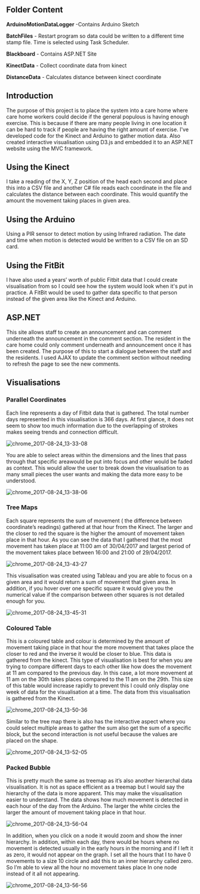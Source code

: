 ## Folder Content

**ArduinoMotionDataLogger** -Contains Arduino Sketch

**BatchFiles**	- Restart program so data could be written to a different time stamp file. Time is selected using Task Scheduler.

**Blackboard**	- Contains ASP.NET Site

**KinectData** - Collect coordinate data from kinect

**DistanceData**	- Calculates distance between kinect coordinate

## Introduction
The purpose of this project is to place the system into a care home where care home workers could decide if the general populous is having enough exercise. This is because if there are many people living in one location it can be hard to track if people are having the right amount of exercise. I've developed code for the Kinect and Arduino to gather motion data. Also created interactive visualisation using D3.js and embedded it to an ASP.NET website using the MVC framework.

## Using the Kinect 
I take a reading of the X, Y, Z position of the head each second and place this into a CSV file and another C# file reads each coordinate in the file and calculates the distance between each coordinate. This would quantify the amount the movement taking places in given area.

## Using the Arduino
Using a PIR sensor to detect motion by using Infrared radiation. The date and time when motion is detected would be written to a CSV file on an SD card.

## Using the FitBit
I have also used a years’ worth of public Fitbit data that I could create visualisation from so I could see how the system would look when it's put in practice. A FitBit would be used to gather data specific to that person instead of the given area like the Kinect and Arduino.

## ASP.NET
This site allows staff to create an announcement and can comment underneath the announcement in the comment section. The resident in the care home could only comment underneath and announcement once it has been created. The purpose of this to start a dialogue between the staff and the residents. I used AJAX to update the comment section without needing to refresh the page to see the new comments.

## Visualisations 

### Parallel Coordinates 
Each line represents a day of Fitbit data that is gathered. The total number days represented in this visualisation is 366 days. At first glance, it does not seem to show too much information due to the overlapping of strokes makes seeing trends and connection difficult.

![chrome_2017-08-24_13-33-08](https://user-images.githubusercontent.com/15980314/29666653-1bfe3248-88d1-11e7-9849-b623c2c10898.png)


You are able to select areas within the dimensions and the lines that pass through that specific areawould be put into focus and other would be faded as context. This would allow the user to break down the visualisation to as many small pieces the user wants and making the data more easy to be understood. 

![chrome_2017-08-24_13-38-06](https://user-images.githubusercontent.com/15980314/29666734-7bb6594a-88d1-11e7-9841-2b0415495bdb.png)

### Tree Maps
Each square represents the sum of movement ( the difference between coordinate’s readings) gathered at that hour from the Kinect. The larger and the closer to red the square is the higher the amount of movement taken place in that hour. As you can see the data that I gathered that the most movement has taken place at 11:00 am of 30/04/2017 and largest period of the movement takes place between 16:00 and 21:00 of 29/04/2017. 

![chrome_2017-08-24_13-43-27](https://user-images.githubusercontent.com/15980314/29666945-5f26a54a-88d2-11e7-9fc8-8e7186bd22bb.png)

This visualisation was created using Tableau and you are able to focus on a given area and it would return a sum of movement that given area. In addition, if you hover over one specific square it would give you the numerical value if the comparison between other squares is not detailed enough for you.

![chrome_2017-08-24_13-45-31](https://user-images.githubusercontent.com/15980314/29666985-83f13840-88d2-11e7-8013-6c3a2dfcb3a5.png)

### Coloured Table
This is a coloured table and colour is determined by the amount of movement taking place in that hour the more movement that takes place the closer to red and the inverse it would be closer to blue. This data is gathered from the kinect. This type of visualisation is best for when you are trying to compare different days to each other like how does the movement at 11 am compared to the previous day. In this case, a lot more movement at 11 am on the 30th takes places compared to the 11 am on the 29th. This size of this table would increase rapidly to prevent this I could only display one week of data for the visualisation at a time. The data from this visualisation is gathered from the Kinect.

![chrome_2017-08-24_13-50-36](https://user-images.githubusercontent.com/15980314/29667143-3da2afbc-88d3-11e7-9f4e-131a598896fc.png)

Similar to the tree map there is also has the interactive aspect where you could select multiple areas to gather the sum also get the sum of a specific block, but the second interaction is not useful because the values are placed on the shape.

![chrome_2017-08-24_13-52-05](https://user-images.githubusercontent.com/15980314/29667212-738d30b6-88d3-11e7-969b-91e741e85a68.png)

### Packed Bubble 
This is pretty much the same as treemap as it’s also another hierarchal data visualisation. It is not as space efficient as a treemap but I would say the hierarchy of the data is more apparent. This may make the visualisation easier to understand. The data shows how much movement is detected in each hour of the day from the Arduino. The larger the white circles the larger the amount of movement taking place in that hour. 

![chrome_2017-08-24_13-56-04](https://user-images.githubusercontent.com/15980314/29667358-fb2e3fba-88d3-11e7-99fe-f645e9cd8a09.png)

In addition, when you click on a node it would zoom and show the inner hierarchy. In addition, within each day, there would be hours where no movement is detected usually in the early hours in the morning and if I left it as zero, it would not appear on the graph. I set all the hours that I to have 0 movements to a size 10 circle and add this to an inner hierarchy called zero. So I’m able to view all the hour no movement takes place In one node instead of it all not appearing.

![chrome_2017-08-24_13-56-56](https://user-images.githubusercontent.com/15980314/29667383-1c2c0328-88d4-11e7-9c98-647430f2bc5e.png)
